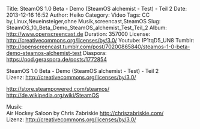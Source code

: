 Title: SteamOS 1.0 Beta - Demo (SteamOS alchemist - Test) - Teil 2
Date: 2013-12-16 16:52
Author: Heiko
Category: Video
Tags: CC by,Linux,Neueinsteiger,ohne Musik,screencast,SteamOS
Slug: SteamOS_10_Beta_Demo_SteamOS_alchemist_Test_Teil_2
Album: http://www.openscreencast.de
Duration: 357000
License: http://creativecommons.org/licenses/by/3.0/
Youtube: IP1tqD5_UN8
Tumblr: http://openscreencast.tumblr.com/post/70200865840/steamos-1-0-beta-demo-steamos-alchemist-test
Diaspora: https://pod.geraspora.de/posts/1772854

SteamOS 1.0 Beta - Demo (SteamOS alchemist - Test) - Teil 2  
Lizenz: <http://creativecommons.org/licenses/by/3.0/>  
  
<http://store.steampowered.com/steamos/>  
<http://de.wikipedia.org/wiki/SteamOS>  
  
Musik:  
Air Hockey Saloon by Chris Zabriskie <http://chriszabriskie.com/>  
Lizenz: <http://creativecommons.org/licenses/by/3.0/>

